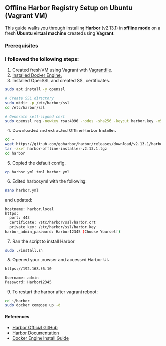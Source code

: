 ## Offline Harbor Registry Setup on Ubuntu (Vagrant VM)

This guide walks you through installing **Harbor** (v2.13.1) in **offline mode** on a fresh **Ubuntu virtual machine** created using **Vagrant**.

### [Prerequisites](https://goharbor.io/docs/2.13.0/install-config/installation-prereqs/)

### I followed the following steps:
1. Created fresh VM using Vagrant with [Vagrantfile](https://github.com/erkdk/devops-journey/blob/main/06-docker/harbor-setup/Vagrantfile).
2. [Installed Docker Engine.](https://docs.docker.com/engine/install/ubuntu/)
3. Installed OpenSSL and created SSL certificates.
```bash
sudo apt install -y openssl

# Create SSL directory
sudo mkdir -p /etc/harbor/ssl
cd /etc/harbor/ssl

# Generate self-signed cert
sudo openssl req -newkey rsa:4096 -nodes -sha256 -keyout harbor.key -x509 -days 365 -out harbor.crt

```

4. Downloaded and extracted Offline Harbor Installer.
```bash
cd ~
wget https://github.com/goharbor/harbor/releases/download/v2.13.1/harbor-offline-installer-v2.13.1.tgz
tar -zxvf harbor-offline-installer-v2.13.1.tgz
cd harbor
```
5. Copied the default config.
```bash
cp harbor.yml.tmpl harbor.yml
```
6. Edited harbor.yml with the following:
```bash
nano harbor.yml
```
and updated: 
```bash
hostname: harbor.local
https:
  port: 443
  certificate: /etc/harbor/ssl/harbor.crt
  private_key: /etc/harbor/ssl/harbor.key
harbor_admin_password: Harbor12345 (Choose Yourself)
```
7. Ran the script to install Harbor
```bash
sudo ./install.sh
```
8. Opened your browser and accessed Harbor UI:
```bash
https://192.168.56.10

Username: admin
Password: Harbor12345
```
9. To restart the harbor after vagrant reboot:
```bash
cd ~/harbor
sudo docker compose up -d
```    




#### References
- [Harbor Official GitHub](https://github.com/goharbor/harbor)
- [Harbor Documentation](https://goharbor.io/docs/2.13.0/)
- [Docker Engine Install Guide](https://docs.docker.com/engine/install/ubuntu/)





